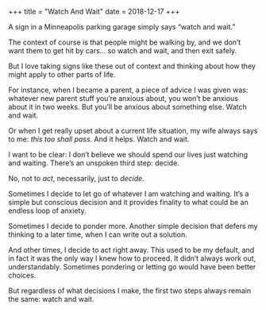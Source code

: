 +++
title = "Watch And Wait"
date = 2018-12-17
+++

A sign in a Minneapolis parking garage simply says “watch and wait.”

The context of course is that people might be walking by, and we don&#8217;t want them to get hit by cars&#8230; so watch and wait, and then exit safely.

But I love taking signs like these out of context and thinking about how they might apply to other parts of life.

For instance, when I became a parent, a piece of advice I was given was: whatever new parent stuff you&#8217;re anxious about, you won&#8217;t be anxious about it in two weeks. But you&#8217;ll be anxious about something else. Watch and wait.

Or when I get really upset about a current life situation, my wife always says to me: _this too shall pass._ And it helps. Watch and wait.

I want to be clear: I don&#8217;t believe we should spend our lives just watching and waiting. There&#8217;s an unspoken third step: decide.

No, not to _act_, necessarily, just to _decide_.

Sometimes I decide to let go of whatever I am watching and waiting. It&#8217;s a simple but conscious decision and it provides finality to what could be an endless loop of anxiety.

Sometimes I decide to ponder more. Another simple decision that defers my thinking to a later time, when I can write out a solution.

And other times, I decide to act right away. This used to be my default, and in fact it was the only way I knew how to proceed. It didn&#8217;t always work out, understandably. Sometimes pondering or letting go would have been better choices.

But regardless of what decisions I make, the first two steps always remain the same: watch and wait.